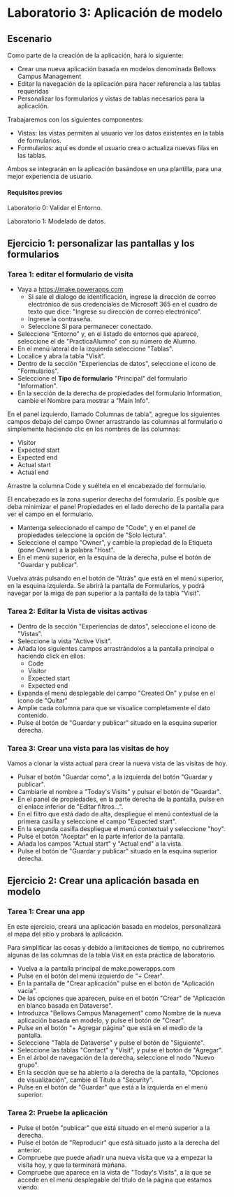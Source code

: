 # Laboratorio 3: Aplicación de modelo
## Escenario

Como parte de la creación de la aplicación, hará lo siguiente:

- Crear una nueva aplicación basada en modelos denominada Bellows Campus Management
- Editar la navegación de la aplicación para hacer referencia a las tablas requeridas
- Personalizar los formularios y vistas de tablas necesarios para la aplicación.

Trabajaremos con los siguientes componentes:
- Vistas: las vistas permiten al usuario ver los datos existentes en la tabla de formularios.
- Formularios: aquí es donde el usuario crea o actualiza nuevas filas en las tablas.

Ambos se integrarán en la aplicación basándose en una plantilla, para una mejor experiencia de usuario.

#### Requisitos previos
Laboratorio 0: Validar el Entorno.

Laboratorio 1: Modelado de datos.

## Ejercicio 1: personalizar las pantallas y los formularios

### Tarea 1: editar el formulario de visita
- Vaya a https://make.powerapps.com
    * Si sale el dialogo de identificación, ingrese la dirección de correo electrónico de sus credenciales de Microsoft 365 en el cuadro de texto que dice: "Ingrese su dirección de correo electrónico".
    * Ingrese la contraseña.
    * Seleccione Sí para permanecer conectado.
- Seleccione "Entorno" y, en el listado de entornos que aparece, seleccione el de "PracticaAlumno" con su número de Alumno.
- En el menú lateral de la izquierda seleccione "Tablas".
- Localice y abra la tabla "Visit".
- Dentro de la sección "Experiencias de datos", seleccione el icono de "Formularios".
- Seleccione el **Tipo de formulario** "Principal" del formulario "Information".
- En la sección de la derecha de propiedades del formulario Information, cambie el Nombre para mostrar a "Main Info".

En el panel izquierdo, llamado Columnas de tabla", agregue los siguientes campos debajo del campo Owner arrastrando las columnas al formulario o simplemente haciendo clic en los nombres de las columnas:
- Visitor
- Expected start
- Expected end
- Actual start
- Actual end

Arrastre la columna Code y suéltela en el encabezado del formulario.

El encabezado es la zona superior derecha del formulario. Es posible que deba minimizar el panel Propiedades en el lado derecho de la pantalla para ver el campo en el formulario.

-  Mantenga seleccionado el campo de "Code", y en el panel de propiedades seleccione la opción de "Solo lectura".
- Seleccione el campo "Owner", y cambie la propiedad de la Etiqueta (pone Owner) a la palabra "Host".
- En el menú superior, en la esquina de la derecha, pulse el botón de "Guardar y publicar".

Vuelva atrás pulsando en el botón de "Atrás" que está en el menú superior, en la esquina izquierda. Se abrirá la pantalla de Formularios, y podrá navegar por la miga de pan superior a la pantalla de la tabla "Visit".

### Tarea 2: Editar la Vista de visitas activas
- Dentro de la sección "Experiencias de datos", seleccione el icono de "Vistas".
- Seleccione la vista "Active Visit".
- Añada los siguientes campos arrastrándolos a la pantalla principal o haciendo click en ellos:
    * Code
    * Visitor
    * Expected start 
    * Expected end
- Expanda el menú desplegable del campo "Created On" y pulse en el icono de "Quitar"
- Amplie cada columna para que se visualice completamente el dato contenido.
- Pulse el botón de "Guardar y publicar" situado en la esquina superior derecha.

### Tarea 3: Crear una vista para las visitas de hoy
Vamos a clonar la vista actual para crear la nueva vista de las visitas de hoy.

- Pulsar el botón "Guardar como", a la izquierda del botón "Guardar y publicar".
- Cambiarle el nombre a "Today's Visits" y pulsar el botón de "Guardar".
- En el panel de propiedades, en la parte derecha de la pantalla, pulse en el enlace inferior de "Editar filtros...".
- En el filtro que está dado de alta, despliegue el menú contextual de la primera casilla y seleccione el campo "Expected start".
- En la segunda casilla despliegue el menú contextual y seleccione "hoy".
- Pulse el botón "Aceptar" en la parte inferior de la pantalla.
- Añada los campos "Actual start" y "Actual end" a la vista.
- Pulse el botón de "Guardar y publicar" situado en la esquina superior derecha.

## Ejercicio 2: Crear una aplicación basada en modelo
### Tarea 1: Crear una app
En este ejercicio, creará una aplicación basada en modelos, personalizará el mapa del sitio y probará la aplicación.

Para simplificar las cosas y debido a limitaciones de tiempo, no cubriremos algunas de las columnas de la tabla Visit en esta práctica de laboratorio.

- Vuelva a la pantalla principal de make.powerapps.com
- Pulse en el botón del menú izquierdo de "+ Crear".
- En la pantalla de "Crear aplicación" pulse en el botón de "Aplicación vacía".
- De las opciones que aparecen, pulse en el botón "Crear" de "Aplicación en blanco basada en Dataverse".
- Introduzca "Bellows Campus Management" como Nombre de la nueva aplicación basada en modelo, y pulse el botón de "Crear".
- Pulse en el botón "+ Agregar página" que está en el medio de la pantalla.
- Seleccione "Tabla de Dataverse" y pulse el botón de "Siguiente".
- Seleccione las tablas "Contact" y "Visit", y pulse el botón de "Agregar".
- En el árbol de navegación de la derecha, seleccione el nodo "Nuevo grupo".
- En la sección que se ha abierto a la derecha de la pantalla, "Opciones de visualización", cambie el Título a "Security".
- Pulse en el botón de "Guardar" que está a la izquierda en el menú superior.

### Tarea 2: Pruebe la aplicación
- Pulse el botón "publicar" que está situado en el menú superior a la derecha.
- Pulse el botón de "Reproducir" que está situado justo a la derecha del anterior.
- Compruebe que puede añadir una nueva visita que va a empezar la visita hoy, y que la terminará mañana.
- Compruebe que aparece en la vista de "Today's Visits", a la que se accede en el menú desplegable del título de la página que estamos viendo.
